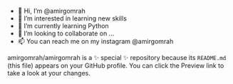 - 👋 Hi, I’m @amirgomrah
- 👀 I’m interested in learning new skills
- 🌱 I’m currently learning Python
- 💞️ I’m looking to collaborate on ...
- 📫 You can reach me on my instagram @amirgomrah

amirgomrah/amirgomrah is a ✨ special ✨ repository because its `README.md` (this file) appears on your GitHub profile.
You can click the Preview link to take a look at your changes.
